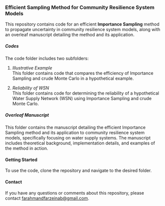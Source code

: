 ### Efficient Sampling Method for Community Resilience System Models
This repository contains code for an efficient **Importance Sampling** method to propagate uncertainty in community resilience system models, along with an overleaf manuscript detailing the method and its application.  

##### Codes  
The code folder includes two subfolders:  

1. *Illustrative Example*  
This folder contains code that compares the efficiency of Importance Sampling and crude Monte Carlo in a hypothetical example.    

2. *Reliability of WSN*  
This folder contains code for determining the reliability of a hypothetical Water Supply Network (WSN) using Importance Sampling and crude Monte Carlo.    

##### Overleaf Manuscript
This folder contains the manuscript detailing the efficient Importance Sampling method and its application to community resilience system models, specifically focusing on water supply systems. The manuscript includes theoretical background, implementation details, and examples of the method in action.

#### Getting Started
To use the code, clone the repository and navigate to the desired folder.  

#### Contact
If you have any questions or comments about this repository, please contact farahmandfarzeinab@gmail.com.
